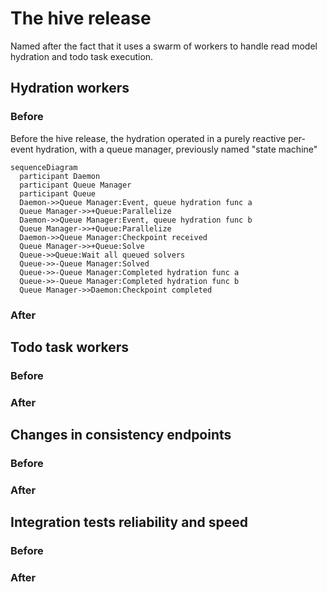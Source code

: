# The hive release
Named after the fact that it uses a swarm of workers to handle read model hydration and todo task execution.

## Hydration workers
### Before
Before the hive release, the hydration operated in a purely reactive per-event hydration, with a queue manager, previously named "state machine"
```mermaid
sequenceDiagram
  participant Daemon
  participant Queue Manager
  participant Queue
  Daemon->>Queue Manager:Event, queue hydration func a
  Queue Manager->>+Queue:Parallelize
  Daemon->>Queue Manager:Event, queue hydration func b
  Queue Manager->>+Queue:Parallelize
  Daemon->>Queue Manager:Checkpoint received
  Queue Manager->>+Queue:Solve
  Queue->>Queue:Wait all queued solvers
  Queue->>-Queue Manager:Solved
  Queue->>-Queue Manager:Completed hydration func a
  Queue->>-Queue Manager:Completed hydration func b
  Queue Manager->>Daemon:Checkpoint completed
```
### After
## Todo task workers
### Before
### After
## Changes in consistency endpoints
### Before
### After
## Integration tests reliability and speed
### Before
### After